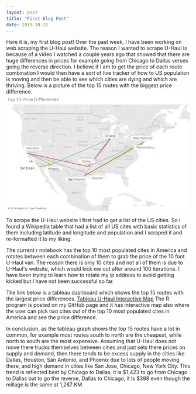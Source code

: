 ```yaml
---
layout: post
title: "First Blog Post"
date: 2019-10-31
---
```

Here it is, my first blog post!
Over the past week, I have been working on web scraping the U-Haul website. The reason I wanted to scrape U-Haul is because of a video I watched a couple years ago that showed that there are huge differences in prices for example going from Chicago to Dallas verses going the reverse direction. I believe if I am to get the price of each route combination I would then have a sort of live tracker of how to US population is moving and then be able to see which cities are dying and which are thriving. Below is a picture of the top 15 routes with the biggest price difference.
![image](https://github.com/EricKnop/EricKnop.github.io/blob/master/images/U-Haul%20map.png?raw=true)

To scrape the U-Haul website I first had to get a list of the US cities. So I found a Wikipedia table that had a list of all US cites with basic statistics of them including latitude and longitude and population and I scraped it and re-formatted it to my liking. 

The current r notebook has the top 10 most populated cites in America and rotates between each combination of them to grab the price of the 10 foot U-Haul van. The reason there is only 10 cites and not all of them is due to U-Haul's website, which would kick me out after around 100 iterations. I have been trying to learn how to rotate my ip address to avoid getting kicked but I have not been successful so far. 

The link below is a tableau dashboard which shows the top 15 routes with the largest price differences.
<a href="https://public.tableau.com/shared/8T2MJ7QXB?:display_count=y&:origin=viz_share_link">Tableau U-Haul Interactive Map</a> 
The R program is posted on my GitHub page and it has interactive map also where the user can pick two cites out of the top 10 most populated cites in America and see the price difference. 

In conclusion, as the tableau graph shows the top 15 routes have a lot in common, for example most routes south to north are the cheapest, while north to south are the most expensive. Assuming that U-Haul does not move there trucks themselves between cities and just sets there prices on supply and demand, then there tends to be excess supply in the cities like Dallas, Houston, San Antonio, and Phoenix due to lots of people moving there, and high demand in cities like San Jose, Chicago, New York City. This trend is reflected best by Chicago to Dallas, it is $1,423 to go from Chicago to Dallas but to go the reverse, Dallas to Chicago, it is $398 even though the millage is the same at 1,287 KM.
